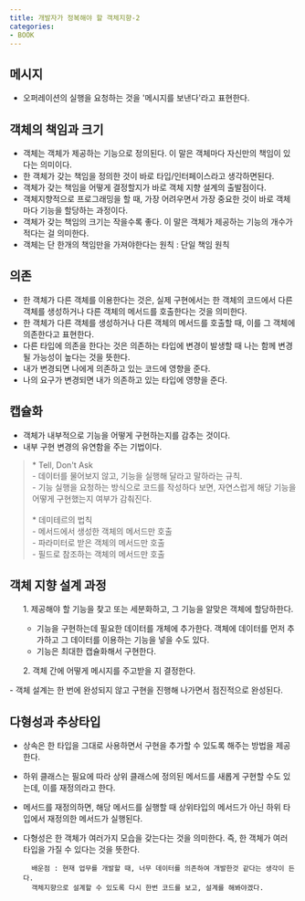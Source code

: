 ```yaml
---
title: 개발자가 정복해야 할 객체지향-2
categories:
- BOOK
---
```

## 메시지<br/>
- 오퍼레이션의 실행을 요청하는 것을 '메시지를 보낸다'라고 표현한다.<br/>

## 객체의 책임과 크기<br/>
- 객체는 객체가 제공하는 기능으로 정의된다. 이 말은 객체마다 자신만의 책임이 있다는 의미이다.<br/>
- 한 객체가 갖는 책임을 정의한 것이 바로 타입/인터페이스라고 생각하면된다.<br/>
- 객체가 갖는 책임을 어떻게 결정할지가 바로 객체 지향 설계의 출발점이다.<br/>
- 객체지향적으로 프로그래밍을 할 때, 가장 어려우면서 가장 중요한 것이 바로 객체마다 기능을 할당하는 과정이다.<br/>
- 객체가 갖는 책임의 크기는 작을수록 좋다. 이 말은 객체가 제공하는 기능의 개수가 적다는 걸 의미한다.<br/>
- 객체는 단 한개의 책임만을 가져야한다는 원칙 : 단일 책임 원칙<br/>

## 의존<br/>
- 한 객체가 다른 객체를 이용한다는 것은, 실제 구현에서는 한 객체의 코드에서 다른 객체를 생성하거나 다른 객체의 메서드를 호출한다는 것을 의미한다.<br/>
- 한 객체가 다른 객체를 생성하거나 다른 객체의 메서드를 호출할 때, 이를 그 객체에 의존한다고 표현한다.<br/>
- 다른 타입에 의존을 한다는 것은 의존하는 타입에 변경이 발생할 때 나는 함께 변경될 가능성이 높다는 것을 뜻한다.<br/>
- 내가 변경되면 나에게 의존하고 있는 코드에 영향을 준다.<br/>
- 나의 요구가 변경되면 내가 의존하고 있는 타입에 영향을 준다.<br/>

## 캡슐화<br/>
- 객체가 내부적으로 기능을 어떻게 구현하는지를 감추는 것이다.<br/>
- 내부 구현 변경의 유연함을 주는 기법이다.<br/>
<blockquote>
* Tell, Don't Ask<br/>
- 데이터를 물어보지 않고, 기능을 실행해 달라고 말하라는 규칙.<br/>
- 기능 실행을 요청하는 방식으로 코드를 작성하다 보면, 자연스럽게 해당 기능을 어떻게 구현했는지 여부가 감춰진다.<br/>
<br/>
* 데미테르의 법칙<br/>
- 메서드에서 생성한 객체의 메서드만 호출<br/>
- 파라미터로 받은 객체의 메서드만 호출<br/>
- 필드로 참조하는 객체의 메서드만 호출<br/>
</blockquote>

## 객체 지향 설계 과정<br/>
<ul>1. 제공해야 할 기능을 찾고 또는 세분화하고, 그 기능을 알맞은 객체에 할당하한다.
	<ul>
		<li>기능을 구현하는데 필요한 데이터를 개체에 추가한다. 객체에 데이터를 먼저 추가하고 그 데이터를 이용하는 기능을 넣을 수도 있다.</li>
    	<li>기능은 최대한 캡슐화해서 구현한다.</li>
	</ul>
</ul>
<ul>2. 객체 간에 어떻게 메시지를 주고받을 지 결정한다.</ul>
- 객체 설계는 한 번에 완성되지 않고 구현을 진행해 나가면서 점진적으로 완성된다.

## 다형성과 추상타입<br/>
- 상속은 한 타입을 그대로 사용하면서 구현을 추가할 수 있도록 해주는 방법을 제공한다.<br/>
- 하위 클래스는 필요에 따라 상위 클래스에 정의된 메서드를 새롭게 구현할 수도 있는데, 이를 재정의라고 한다.<br/>
- 메서드를 재정의하면, 해당 메서드를 실행할 때 상위타입의 메서드가 아닌 하위 타입에서 재정의한 메서드가 실행된다.<br/>
- 다형성은 한 객체가 여러가지 모습을 갖는다는 것을 의미한다. 즉, 한 객체가 여러 타입을 가질 수 있다는 것을 뜻한다.<br/>


		배운점 : 현재 업무를 개발할 때, 너무 데이터를 의존하여 개발한것 같다는 생각이 든다. 
        객체지향으로 설계할 수 있도록 다시 한번 코드를 보고, 설계를 해봐야겠다.